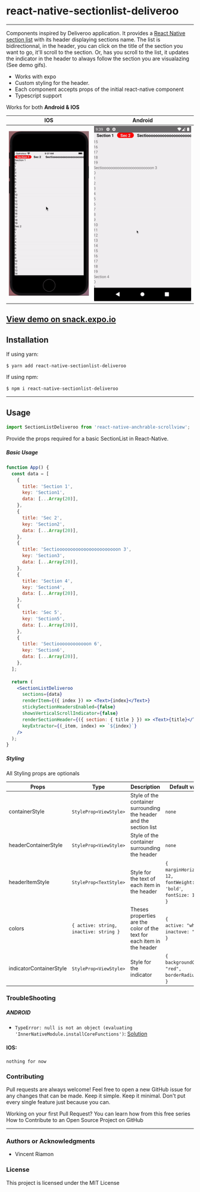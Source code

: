 # react-native-sectionlist-deliveroo

---

Components inspired by Deliveroo application.
It provides a [React Native section list](https://reactnative.dev/docs/sectionlist) with its header displaying sections name. The list is bidirectionnal, in the header, you can click on the title of the section you want to go, it'll scroll to the section. Or, has you scroll to the list, it updates the indicator in the header to always follow the section you are visualazing (See demo gifs).

- Works with expo
- Custom styling for the header.
- Each component accepts props of the initial react-native component
- Typescript support

Works for both **Android & IOS**

| IOS                      | Android                      |
| ------------------------ | ---------------------------- |
| ![](assets/ios-demo.gif) | ![](assets/android-demo.gif) |

## [View demo on snack.expo.io](https://snack.expo.io/@riamon-v/react-native-sectionlist-deliveroo)

## Installation

If using yarn:

```shell
$ yarn add react-native-sectionlist-deliveroo
```

If using npm:

```shell
$ npm i react-native-sectionlist-deliveroo
```

---

<!-- ## List of components

* `AnchrableScrollView` which is a component based on react-native Scrollview that calculates positions of Anchors inside and provide a `goToAnchor`function
* `Anchor`which is a component base on react-native View component
* `HeaderAnchors` which is a horizontal scrollview including buttons for each anchor inside the AnchrableScrollView

--- -->

## Usage

```javascript
import SectionListDeliveroo from 'react-native-anchrable-scrollview';
```

Provide the props required for a basic SectionList in React-Native.

##### Basic Usage

```jsx
function App() {
  const data = [
    {
      title: 'Section 1',
      key: 'Section1',
      data: [...Array(20)],
    },
    {
      title: 'Sec 2',
      key: 'Section2',
      data: [...Array(20)],
    },
    {
      title: 'Sectiooooooooooooooooooooooon 3',
      key: 'Section3',
      data: [...Array(20)],
    },
    {
      title: 'Section 4',
      key: 'Section4',
      data: [...Array(20)],
    },
    {
      title: 'Sec 5',
      key: 'Section5',
      data: [...Array(20)],
    },
    {
      title: 'Sectioooooooooooon 6',
      key: 'Section6',
      data: [...Array(20)],
    },
  ];

  return (
    <SectionListDeliveroo
      sections={data}
      renderItem={({ index }) => <Text>{index}</Text>}
      stickySectionHeadersEnabled={false}
      showsVerticalScrollIndicator={false}
      renderSectionHeader={({ section: { title } }) => <Text>{title}</Text>}
      keyExtractor={(_item, index) => `${index}`}
    />
  );
}
```

##### Styling

All Styling props are optionals

| Props                   | Type                                   | Description                                                             | Default values                                                                     |
| ----------------------- | -------------------------------------- | ----------------------------------------------------------------------- | ---------------------------------------------------------------------------------- |
| containerStyle          | `StyleProp<ViewStyle>`                 | Style of the container surrounding the header and the section list      | `none`                                                                             |
| headerContainerStyle    | `StyleProp<ViewStyle>`                 | Style of the container surrounding the header                           | `none`                                                                             |
| headerItemStyle         | `StyleProp<TextStyle>`                 | Style for the text of each item in the header                           | `{`<br>`marginHorizontal: 12,`<br> `fontWeight: 'bold'`,<br> `fontSize: 15`<br>`}` |
| colors                  | `{ active: string, inactive: string }` | Theses properties are the color of the text for each item in the header | `{`<br>`active: "white",`<br> `inactove: "black"`<br>`}`                           |
| indicatorContainerStyle | `StyleProp<ViewStyle>`                 | Style for the indicator                                                 | `{`<br>`backgroundColor: "red",`<br> `borderRadius: 50`<br>`}`                     |

### TroubleShooting

##### ANDROID

- `TypeError: null is not an object (evaluating 'InnerNativeModule.installCoreFunctions')`: [Solution](https://github.com/software-mansion/react-native-reanimated/issues/846#issuecomment-943267584)

#### IOS:

`nothing for now`

### Contributing

Pull requests are always welcome! Feel free to open a new GitHub issue for any changes that can be made.
Keep it simple. Keep it minimal. Don't put every single feature just because you can.

Working on your first Pull Request? You can learn how from this free series How to Contribute to an Open Source Project on GitHub

---

### Authors or Acknowledgments

- Vincent Riamon

### License

This project is licensed under the MIT License
